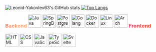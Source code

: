 ![Leonid-Yakovlev63's GitHub stats](https://github-readme-stats.vercel.app/api?username=Leonid-Yakovlev63&show_icons=true&theme=radical)
[![Top Langs](https://github-readme-stats.vercel.app/api/top-langs/?username=Leonid-Yakovlev63)](https://github.com/Leonid-Yakovlev63/github-readme-stats)
<div>
    <p></p> 
    <h3 style="background: linear-gradient(90deg, #FF7E5F, #FEB47B); -webkit-background-clip: text; -webkit-text-fill-color: transparent; display: inline-block;">Backend</h3>
    <a href="https://www.java.com" target="_blank" rel="noopener noreferrer"> <img alt="Java" height="42px" src="https://cdn.jsdelivr.net/gh/devicons/devicon/icons/java/java-original.svg" /></a>
    <a href="https://spring.io" target="_blank" rel="noopener noreferrer"> <img alt="SpringBoot" height="42px" src="https://cdn.jsdelivr.net/gh/devicons/devicon/icons/spring/spring-original-wordmark.svg" /></a>
    <a href="https://www.postgresql.org/" target="_blank" rel="noopener noreferrer"> <img alt="PostgreSQL" height="42px" src="https://cdn.jsdelivr.net/gh/devicons/devicon/icons/postgresql/postgresql-original.svg" /></a>  
    <a href="https://golang.org/" target="_blank" rel="noopener noreferrer"> <img alt="Golang" height="42px" src="https://cdn.jsdelivr.net/gh/devicons/devicon/icons/go/go-original.svg" /></a>
    <a href="https://www.docker.com/" target="_blank" rel="noopener noreferrer"> <img alt="Docker" height="42px" src="https://cdn.jsdelivr.net/gh/devicons/devicon/icons/docker/docker-original.svg" /></a>
    <a href="https://www.linux.org/" target="_blank" rel="noopener noreferrer"> <img alt="Linux" height="42px" src="https://cdn.jsdelivr.net/gh/devicons/devicon@latest/icons/linux/linux-original.svg" /></a>
    <a href="https://archlinux.org/" target="_blank" rel="noopener noreferrer"> <img alt="Arch" height="42px" src="https://cdn.jsdelivr.net/gh/devicons/devicon@latest/icons/archlinux/archlinux-original.svg" /></a>
    <h3 style="background: linear-gradient(90deg, #FF416C, #FF4B2B); -webkit-background-clip: text; -webkit-text-fill-color: transparent; display: inline-block;">Frontend</h3>
    <a href="https://developer.mozilla.org/en-US/docs/Web/HTML" target="_blank" rel="noopener noreferrer"> <img alt="HTML" height="42px" src="https://cdn.jsdelivr.net/gh/devicons/devicon/icons/html5/html5-original.svg" /></a>
    <a href="https://developer.mozilla.org/en-US/docs/Web/CSS" target="_blank" rel="noopener noreferrer"> <img alt="CSS" height="42px" src="https://cdn.jsdelivr.net/gh/devicons/devicon/icons/css3/css3-original.svg" /></a>
    <a href="https://developer.mozilla.org/en-US/docs/Web/JavaScript" target="_blank" rel="noopener noreferrer"> <img alt="JavaScript" height="42px" src="https://cdn.jsdelivr.net/gh/devicons/devicon/icons/javascript/javascript-original.svg" /></a>
    <a href="https://www.typescriptlang.org/" target="_blank" rel="noopener noreferrer"> <img alt="TypeScript" height="42px" src="https://cdn.jsdelivr.net/gh/devicons/devicon/icons/typescript/typescript-original.svg" /></a>
    <a href="https://svelte.dev/" target="_blank" rel="noopener noreferrer"> <img alt="Svelte" height="42px" src="https://cdn.jsdelivr.net/gh/devicons/devicon/icons/svelte/svelte-original.svg" /></a>
</div>
